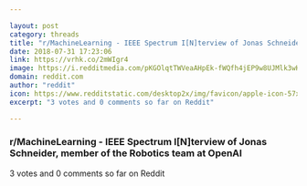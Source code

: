 ```yaml
---

layout: post
category: threads
title: "r/MachineLearning - IEEE Spectrum I[N]terview of Jonas Schneider, member of the Robotics team at OpenAI"
date: 2018-07-31 17:23:06
link: https://vrhk.co/2mWIgr4
image: https://i.redditmedia.com/pKGOlqtTWVeaAHpEk-fWQfh4jEP9w8UJMlk3wHC8HmY.jpg?s=8988f49b61cc1df92eec186607409a94
domain: reddit.com
author: "reddit"
icon: https://www.redditstatic.com/desktop2x/img/favicon/apple-icon-57x57.png
excerpt: "3 votes and 0 comments so far on Reddit"

---
```


### r/MachineLearning - IEEE Spectrum I[N]terview of Jonas Schneider, member of the Robotics team at OpenAI

3 votes and 0 comments so far on Reddit